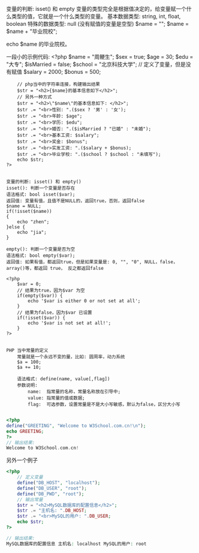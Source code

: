 变量的判断: isset() 和 empty
变量的类型完全是根据值决定的，给变量赋一个什么类型的值，它就是一个什么类型的变量。
基本数据类型: string, int, float, boolean
特殊的数据类型: null  (没有赋值的变量是空型)
$name = "";
$name = $name + "毕业院校";

echo $name 的毕业院校。

一段小的示例代码:
    <?php
        $name = "周鲠生";
        $sex  = true;
        $age  = 30;
        $edu  = "大专";
        $isMarried = false;
        $school = "北京科技大学";        // 定义了变量，但是没有赋值
        $salary = 2000;
        $bonus  = 500;

        // php当中的字符串连接，构建输出结果
        $str = "<h2>{$name}的基本信息如下</h2>";
        // 另外一种方式
        $str = "<h2>\"$name\"的基本信息如下: </h2>";
        $str .= "<br>性别: ".($sex ? '男' : '女');
        $str .= "<br>年龄: $age";
        $str .= "<br>学历: $edu";
        $str .= "<br>婚否: ".($isMarried ? "已婚" : "未婚");
        $str .= "<br>基本工资: $salary";
        $str .= "<br>奖金: $bonus";
        $str .= "<br>实发工资: ".($salary + $bonus);
        $str .= "<br>毕业学校: ".($school ? $school : "未填写");
        echo $str;
    ?>


    变量的判断: isset() 和 empty()
    isset(): 判断一个变量是否存在
    语法格式: bool isset($var);
    返回值: 变量有值，且值不是NULL的，返回true，否则，返回false
    $name = NULL;
    if(!isset($name))
    {
        echo "zhen";
    }else {
        echo "jia";
    }

    empty(): 判断一个变量是否为空
    语法格式: bool empty($var); 
    返回值: 如果有值，都返回true，但是如果变量是: 0, "", "0", NULL，false，array()等，都返回 true， 反之都返回false

    <?php
        $var = 0;
        // 结果为true，因为$var 为空
        if(empty($var)) {
            echo '$var is either 0 or not set at all';
        }
        // 结果为false，因为$var 已设置
        if(!isset($var)) {
            echo '$var is not set at all!';
        }
    ?>


    PHP 当中常量的定义
        常量就是一个永远不变的量，比如: 圆周率，动力系统
        $a = 100;
        $a += 10;

        语法格式: define(name, value[,flag])
        参数说明:
            name:  指常量的名称，常量名称放在引导中;
            value: 指常量的值或数据;
            flag:  可选参数，设置常量是不是大小写敏感，默认为false，区分大小写
```php

<?php
define("GREETING", "Welcome to W3School.com.cn!\n");
echo GREETING;
?>
// 输出结果:
Welcome to W3School.com.cn!
```


另外一个例子
```php
<?php
    // 定义变量
    define("DB_HOST", "localhost");
    define("DB_USER", "root");
    define("DB_PWD", "root");
    // 输出常量
    $str = "<h2>MySQL数据库的配置信息</h2>";
    $str .= "主机名: ".DB_HOST;    
    $str .= "<br>MySQL的用户: ".DB_USER;
    echo $str;
?>

// 输出结果:
MySQL数据库的配置信息 主机名: localhost MySQL的用户: root
```
